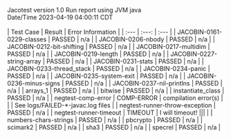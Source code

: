 Jacotest version 1.0
Run report using JVM java
<br>Date/Time 2023-04-19 04:00:11 CDT
<br>
<br>
| Test Case | Result | Error Information |
| :--- | :---: | :--- |
| JACOBIN-0161-0229-classes | PASSED | n/a |
| JACOBIN-0206-nbody | PASSED | n/a |
| JACOBIN-0212-bit-shifting | PASSED | n/a |
| JACOBIN-0217-multidim | PASSED | n/a |
| JACOBIN-0219-length | PASSED | n/a |
| JACOBIN-0227-string-array | PASSED | n/a |
| JACOBIN-0231-stats | PASSED | n/a |
| JACOBIN-0233-thread_stack | PASSED | n/a |
| JACOBIN-0234-panic | PASSED | n/a |
| JACOBIN-0235-system-exit | PASSED | n/a |
| JACOBIN-0236-minus-signs | PASSED | n/a |
| JACOBIN-0237-nil-printlns | PASSED | n/a |
| arrays_1 | PASSED | n/a |
| bitwise | PASSED | n/a |
| instantiate_class | PASSED | n/a |
| negtest-comp-error | COMP-ERROR | compilation error(s)
 | | | See logs/FAILED-*-javac.log files |
| negtest-runner-throw-exception | PASSED | n/a |
| negtest-runner-timeout | TIMEOUT | I will timeout!
||| |
| numbers-chars-strings | PASSED | n/a |
| pbcrypto | PASSED | n/a |
| scimark2 | PASSED | n/a |
| sha3 | PASSED | n/a |
| specrel | PASSED | n/a |
